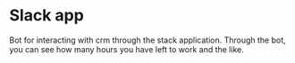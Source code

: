 # Slack app

Bot for interacting with crm through the stack application. 
Through the bot, you can see how many hours you have left to work and the like.
